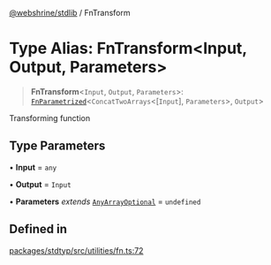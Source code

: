 [@webshrine/stdlib](../globals.md) / FnTransform

# Type Alias: FnTransform\<Input, Output, Parameters\>

> **FnTransform**\<`Input`, `Output`, `Parameters`\>: [`FnParametrized`](FnParametrized.md)\<`ConcatTwoArrays`\<[`Input`], `Parameters`\>, `Output`\>

Transforming function

## Type Parameters

• **Input** = `any`

• **Output** = `Input`

• **Parameters** *extends* [`AnyArrayOptional`](AnyArrayOptional.md) = `undefined`

## Defined in

[packages/stdtyp/src/utilities/fn.ts:72](https://github.com/webshrine/webshrine/blob/8cedc3f2efca3108f17475a5ce8404715d0d24a5/packages/stdtyp/src/utilities/fn.ts#L72)
